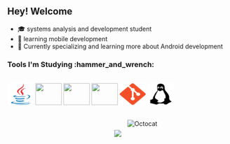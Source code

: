 

## Hey! Welcome

- :mortar_board: systems analysis and development student
- 🔭 learning mobile development
- 🌱 Currently specializing and learning more about Android development


 <h3>Tools I'm Studying :hammer_and_wrench:</h3> 
<div><br>
  <img align="center" height="50" width="60" src="https://raw.githubusercontent.com/devicons/devicon/master/icons/java/java-original.svg">
  <img align="center" height="50" width="60" src="https://cdn.jsdelivr.net/gh/devicons/devicon/icons/kotlin/kotlin-original-wordmark.svg" />
  <img align="center" height="50" width="60" src="https://cdn.jsdelivr.net/gh/devicons/devicon/icons/android/android-original.svg" />
  <img align="center" height="50" width="60" src="https://cdn.jsdelivr.net/gh/devicons/devicon/icons/firebase/firebase-plain-wordmark.svg" />
  <!--<img align="center" height="50" width="60" src="https://raw.githubusercontent.com/devicons/devicon/master/icons/docker/docker-plain.svg">-->
  <img align="center" height="50" width="60" src="https://raw.githubusercontent.com/devicons/devicon/master/icons/git/git-plain.svg">
  <img align="center" height="50" width="60" src="https://raw.githubusercontent.com/devicons/devicon/master/icons/linux/linux-plain.svg"> 
</div>

</br>
</br>

<img src="https://github.com/fraancilene/fraancilene/blob/main/octocat.png" min-width="230px" max-width="230px" width="230px" align="right" alt="Octocat">
<h3 align="center">
 <!-- <img  src="https://github-readme-stats.vercel.app/api?username=fraancilene&show_icons=true&theme=dracula&include_all_commits=true&count_private=true alt="fraancilene" /> -->
 <img src="https://github-readme-stats.vercel.app/api/top-langs/?username=fraancilene&layout=compact&langs_count=7&theme=dracula"/>
</h3>

 



